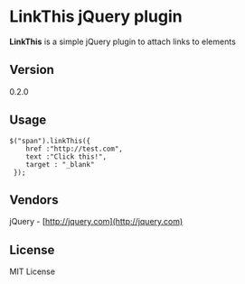 # LinkThis jQuery plugin
**LinkThis** is a simple jQuery plugin to attach links to elements

## Version
0.2.0

## Usage
    $("span").linkThis({
        href :"http://test.com",
        text :"Click this!",
        target : "_blank"
     });

## Vendors
jQuery - [http://jquery.com](http://jquery.com)

## License 
MIT License